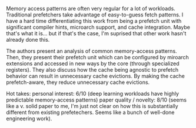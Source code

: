 Memory access patterns are often very regular for a lot of workloads. Traditional prefetchers take advantage of easy-to-guess fetch patterns. I have a hard time differentiating this work from being a prefetch unit with significant compiler hints, microarch support, and cache integration. Maybe that's what it is... but if that's the case, I'm suprised that other work hasn't already done this.

The authors present an analysis of common memory-access patterns. Then, they present their prefetch unit which can be configured by miroarch extensions and accessed in new ways by the core (through specialized registers). They also discuss how the cache being agnostic to prefetch behavior can result in unnecessary cache evictions. By making the cache prefetch-aware, they reduce unnecessary cache evictions.

Hot takes:
personal interest: 6/10       (deep learning workloads have highly predictable memory-access patterns)
paper quality / novelty: 8/10 (seems like a v. solid paper to me, I'm just not clear on how this is substantially different from existing prefetechers. Seems like a bunch of well-done engineering work).